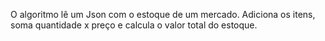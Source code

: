 O algoritmo lê um Json com o estoque de um mercado.
Adiciona os itens, soma quantidade x preço e calcula o valor total do estoque.
